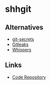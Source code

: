# shhgit

## Alternatives

- [git-secrets](/git-secrets.md)
- [Gitleaks](/gitleaks.md)
- [Whispers](https://github.com/Skyscanner/whispers)

## Links

- [Code Repository](https://github.com/eth0izzle/shhgit)
